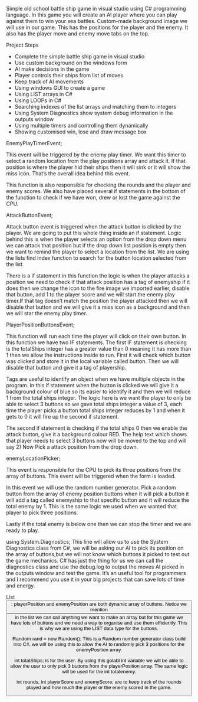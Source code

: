 Simple old school battle ship game in visual studio using C# programming language.
In this game you will create an AI player where you can play against them to win your sea battles.  Custom-made background image we will use in our game. This has the positions for the player and the enemy. It also has the player move and enemy move tabs on the top.

Project Steps

* Complete the simple battle ship game in visual studio
* Use custom background on the windows form
* AI make decisions in the game
* Player controls their ships from list of moves
* Keep track of AI movements
* Using windows GUI to create a game
* Using LIST arrays in C#
* Using LOOPs in C#
* Searching indexes of the list arrays and matching them to integers
* Using System Diagnostics show system debug information in the outputs window
* Using multiple timers and controlling them dynamically
* Showing customised win, lose and draw message box

EnemyPlayTimerEvent;

This event will be triggered by the enemy play timer. We want this timer to select a random location from the play positions array and attack it. If that position is where the player hid their ships then it will sink or it will show the miss icon. That’s the overall idea behind this event. 

This function is also responsible for checking the rounds and the player and enemy scores. We also have placed several if statements in the bottom of the function to check if we have won, drew or lost the game against the CPU. 

AttackButtonEvent;

Attack button event is triggered when the attack button is clicked by the player. We are going to put this whole thing inside an if statement. Logic behind this is when the player selects an option from the drop down menu we can attack that position but if the drop down list position is empty then we want to remind the player to select a location from the list. We are using the lists find index function to search for the button location selected from the list.

There is a if statement in this function the logic is when the player attacks a position we need to check if that attack position has a tag of enemyship if it does then we change the icon to the fire image we imported earlier, disable that button, add 1 to the player score and we will start the enemy play timer.If that tag doesn’t match the position the player attacked then we will disable that button and we will give it a miss icon as a background and then we will star the enemy play timer.

PlayerPositionButtonsEvent;

This function will run each time the player will click on their own button. In this function we have two IF statements. The first IF statement is checking is the totalShips integer has a greater value than 0 meaning it has more than 1 then we allow the instructions inside to run. First it will check which button was clicked and store it in the local variable called button. Then we will disable that button and give it a tag of playership. 

Tags are useful to identify an object when we have multiple objects in the program. In this if statement when the button is clicked we will give it a background colour of blue so its easier to identify it and then we will reduce 1 from the total ships integer. The logic here is we want the player to only be able to select 3 buttons so we gave total ships integer a value of 3, each time the player picks a button total ships integer reduces by 1 and when it gets to 0 it will fire up the second if statement.

The second if statement is checking if the total ships 0 then we enable the attack button, give it a background colour RED. The help text which shows that player needs to select 3 buttons now will be moved to the top and will say 2) Now Pick a attack position from the drop down. 

enemyLocationPicker;

This event is responsible for the CPU to pick its three positions from the array of buttons. This event will be triggered when the form is loaded. 

In this event we will use the random number generator. Pick a random button from the array of enemy position buttons when it will pick a button it will add a tag called enemyship to that specific button and it will reduce the total enemy by 1. This is the same logic we used when we wanted that player to pick three positions. 

Lastly if the total enemy is below one then we can stop the timer and we are ready to play.

using System.Diagnostics; 
This line will allow us to use the System Diagnostics class from C#, we will be asking our AI to pick its position on the array of buttons,but we will not know which buttons it picked to test out the game mechanics. C# has just the thing for us we can call the diagnostics class and use the debug.log to output the moves AI picked in the outputs window and test the game. It’s an useful tool for programmers and I recommend you use it in your big projects that can save lots of time and energy.

List<Button> ;
playerPosition and enemyPosition are both dynamic array of buttons. Notice we mention <Button> in the list we can call anything we want to make an array but for this game we have lots of buttons and we need a way to organise and use them efficiently. This is why we are using the LIST data type for the buttons.

Random rand = new Random(); 
This is a Random number generator class build into C#, we will be using this to allow the AI to randomly pick 3 positions for the enemyPosition array.

int totalShips;
is for the user. By using this golabl int variable we will be able to allow the user to only pick 3 buttons from the playerPosition array. The same logic will be used for the int totalenemy.

int rounds, int playerScore and enemyScore;
are to keep track of the rounds played and how much the player or the enemy scored in the game.


